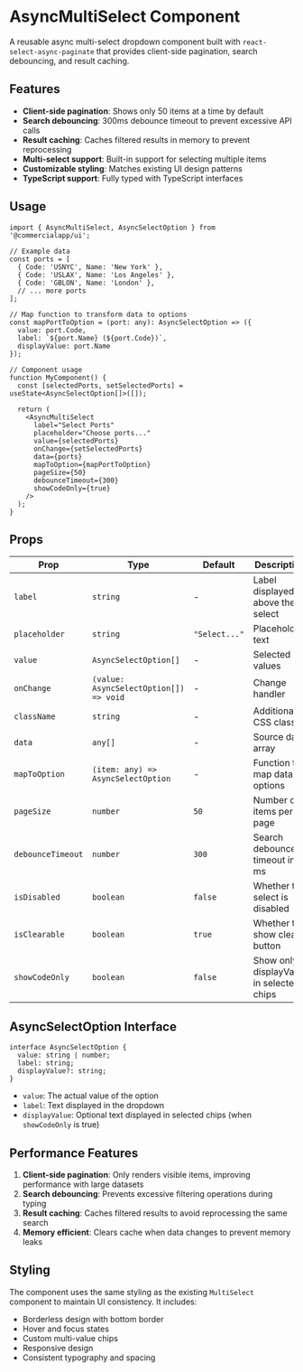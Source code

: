 # AsyncMultiSelect Component

A reusable async multi-select dropdown component built with `react-select-async-paginate` that provides client-side pagination, search debouncing, and result caching.

## Features

- **Client-side pagination**: Shows only 50 items at a time by default
- **Search debouncing**: 300ms debounce timeout to prevent excessive API calls
- **Result caching**: Caches filtered results in memory to prevent reprocessing
- **Multi-select support**: Built-in support for selecting multiple items
- **Customizable styling**: Matches existing UI design patterns
- **TypeScript support**: Fully typed with TypeScript interfaces

## Usage

```tsx
import { AsyncMultiSelect, AsyncSelectOption } from '@commercialapp/ui';

// Example data
const ports = [
  { Code: 'USNYC', Name: 'New York' },
  { Code: 'USLAX', Name: 'Los Angeles' },
  { Code: 'GBLON', Name: 'London' },
  // ... more ports
];

// Map function to transform data to options
const mapPortToOption = (port: any): AsyncSelectOption => ({
  value: port.Code,
  label: `${port.Name} (${port.Code})`,
  displayValue: port.Name
});

// Component usage
function MyComponent() {
  const [selectedPorts, setSelectedPorts] = useState<AsyncSelectOption[]>([]);

  return (
    <AsyncMultiSelect
      label="Select Ports"
      placeholder="Choose ports..."
      value={selectedPorts}
      onChange={setSelectedPorts}
      data={ports}
      mapToOption={mapPortToOption}
      pageSize={50}
      debounceTimeout={300}
      showCodeOnly={true}
    />
  );
}
```

## Props

| Prop | Type | Default | Description |
|------|------|---------|-------------|
| `label` | `string` | - | Label displayed above the select |
| `placeholder` | `string` | `"Select..."` | Placeholder text |
| `value` | `AsyncSelectOption[]` | - | Selected values |
| `onChange` | `(value: AsyncSelectOption[]) => void` | - | Change handler |
| `className` | `string` | - | Additional CSS classes |
| `data` | `any[]` | - | Source data array |
| `mapToOption` | `(item: any) => AsyncSelectOption` | - | Function to map data to options |
| `pageSize` | `number` | `50` | Number of items per page |
| `debounceTimeout` | `number` | `300` | Search debounce timeout in ms |
| `isDisabled` | `boolean` | `false` | Whether the select is disabled |
| `isClearable` | `boolean` | `true` | Whether to show clear button |
| `showCodeOnly` | `boolean` | `false` | Show only displayValue in selected chips |

## AsyncSelectOption Interface

```tsx
interface AsyncSelectOption {
  value: string | number;
  label: string;
  displayValue?: string;
}
```

- `value`: The actual value of the option
- `label`: Text displayed in the dropdown
- `displayValue`: Optional text displayed in selected chips (when `showCodeOnly` is true)

## Performance Features

1. **Client-side pagination**: Only renders visible items, improving performance with large datasets
2. **Search debouncing**: Prevents excessive filtering operations during typing
3. **Result caching**: Caches filtered results to avoid reprocessing the same search
4. **Memory efficient**: Clears cache when data changes to prevent memory leaks

## Styling

The component uses the same styling as the existing `MultiSelect` component to maintain UI consistency. It includes:

- Borderless design with bottom border
- Hover and focus states
- Custom multi-value chips
- Responsive design
- Consistent typography and spacing 